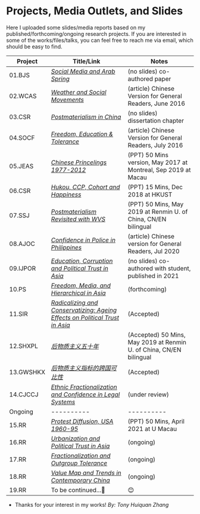 # Projects, Media Outlets, and Slides #

Here I uploaded some slides/media reports based on my published/forthcoming/ongoing research projects. If you are interested in some of the works/files/talks, you can feel free to reach me via email, which should be easy to find.


Project   | Title/Link | Notes
----------| ---------- | ----------
01.BJS    | *[Social Media and Arab Spring](https://github.com/huiquanR/)* |  (no slides) co-authored paper
02.WCAS   | *[Weather and Social Movements](PDF/01_2016_Weather_革命者也怕淋雨_政见文章.pdf)* | (article) Chinese Version for General Readers, June 2016
03.CSR    | *[Postmaterialism in China](https://github.com/huiquanR/)* |  (no slides) dissertation chapter
04.SOCF   | *[Freedom, Education & Tolerance](PDF/03_2016_同性戀包容度_缪斯夫人_微文库原文已删.pdf)* | (article) Chinese Version for General Readers, July 2016
05.JEAS   | *[Chinese Princelings 1977-2012](PDF/04_2019_JEAS_Princelings_50min.pdf)* | (PPT) 50 Mins version, May 2017 at Montreal, Sep 2019 at Macau
06.CSR    | *[Hukou, CCP, Cohort and Happiness](PDF/05_2020_CSR_15min幸福感.pdf)* | (PPT) 15 Mins, Dec 2018 at HKUST
07.SSJ    | *[Postmaterialism Revisited with WVS](PDF/02_2019_Postmaterialism_RUC_50mins.pdf)* | (PPT) 50 Mins, May 2019 at Renmin U. of China, CN/EN bilingual
08.AJOC   | *[Confidence in Police in Philippines](PDF/06_科研快訊_菲律賓社會對警務系統的態度.pdf)* | (article) Chinese version for General Readers, Jul 2020
09.IJPOR  | *[Education, Corruption and Political Trust in Asia](https://github.com/huiquanR/)* | (no slides) co-authored with student, published in 2021
10.PS     | *[Freedom, Media, and Hierarchical in Asia](https://github.com/huiquanR/)* | (forthcoming)
11.SIR    | *[Radicalizing and Conservatizing: Ageing Effects on Political Trust in Asia](https://github.com/huiquanR/)* | (Accepted)
12.SHXPL  | *[后物质主义五十年](PDF/02_2019_Postmaterialism_RUC_50mins.pdf)* | (Accepted) 50 Mins, May 2019 at Renmin U. of China, CN/EN bilingual
13.GWSHKX | *[后物质主义指标的跨国可比性](https://github.com/huiquanR/)* | (Accepted)
14.CJCCJ  | *[Ethnic Fractionalization and Confidence in Legal Systems](https://github.com/huiquanR/)*|  (under review)
Ongoing   | ---------- | ----------
15.RR     | *[Protest Diffusion, USA 1960-95](PDF/08_DOCA_UM_20210408_TALK_45min.pdf)* | (PPT) 50 Mins, April 2021 at U Macau
16.RR     | *[Urbanization and Political Trust in Asia](https://github.com/huiquanR/)* |  (ongoing)
17.RR     | *[Fractionalization and Outgroup Tolerance](https://github.com/huiquanR/)* | (ongoing)
18.RR     | *[Value Map and Trends in Contemporary China](https://github.com/huiquanR/)* | (ongoing)
19.RR     | To be continued...:metal:                      |   :blush:

- Thanks for your interest in my works!
*By: Tony Huiquan Zhang*
